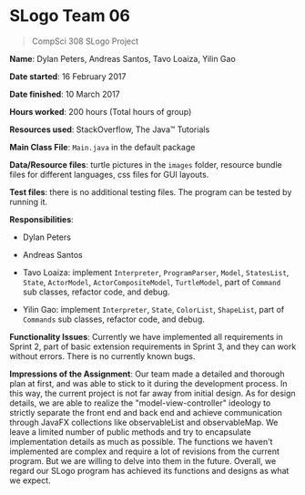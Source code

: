 # SLogo Team 06

>CompSci 308 SLogo Project

**Name**: Dylan Peters, Andreas Santos, Tavo Loaiza, Yilin Gao

**Date started**: 16 February 2017

**Date finished**: 10 March 2017

**Hours worked**: 200 hours (Total hours of group)

**Resources used**: StackOverflow, The Java™ Tutorials

**Main Class File**: `Main.java` in the default package

**Data/Resource files**: turtle pictures in the `images` folder, resource bundle files for different languages, css files for GUI layouts.

**Test files**: there is no additional testing files. The program can be tested by running it.

**Responsibilities**:

- Dylan Peters

- Andreas Santos

- Tavo Loaiza: implement `Interpreter`, `ProgramParser`, `Model`, `StatesList`, `State`, `ActorModel`, `ActorCompositeModel`, `TurtleModel`, part of `Command` sub classes, refactor code, and debug.

- Yilin Gao: implement `Interpreter`, `State`, `ColorList`, `ShapeList`, part of `Commands` sub classes, refactor code, and debug.

**Functionality Issues**: Currently we have implemented all requirements in Sprint 2, part of basic extension requirements in Sprint 3, and they can work without errors. There is no currently known bugs.

**Impressions of the Assignment**: Our team made a detailed and thorough plan at first, and was able to stick to it during the development process. In this way, the current project is not far away from initial design. As for design details, we are able to realize the "model-view-controller" ideology to strictly separate the front end and back end and achieve communication through JavaFX collections like observableList and observableMap. We leave a limited number of public methods and try to encapsulate implementation details as much as possible. The functions we haven't implemented are complex and require a lot of revisions from the current program. But we are willing to delve into them in the future. Overall, we regard our SLogo program has achieved its functions and designs as what we expect.